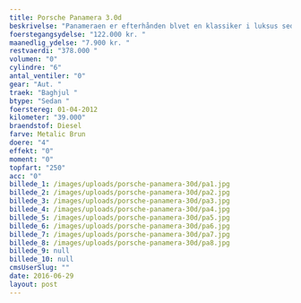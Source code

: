 ```yaml
---
title: Porsche Panamera 3.0d
beskrivelse: "Panameraen er efterhånden blvet en klassiker i luksus sedan klassen og har både evnen til at være en hidsig racer og en rolig familie-flyder.  "
foerstegangsydelse: "122.000 kr. "
maanedlig_ydelse: "7.900 kr. "
restvaerdi: "378.000 "
volumen: "0"
cylindre: "6"
antal_ventiler: "0"
gear: "Aut. "
traek: "Baghjul "
btype: "Sedan "
foerstereg: 01-04-2012
kilometer: "39.000"
braendstof: Diesel
farve: Metalic Brun
doere: "4"
effekt: "0"
moment: "0"
topfart: "250"
acc: "0"
billede_1: /images/uploads/porsche-panamera-30d/pa1.jpg
billede_2: /images/uploads/porsche-panamera-30d/pa2.jpg
billede_3: /images/uploads/porsche-panamera-30d/pa3.jpg
billede_4: /images/uploads/porsche-panamera-30d/pa4.jpg
billede_5: /images/uploads/porsche-panamera-30d/pa5.jpg
billede_6: /images/uploads/porsche-panamera-30d/pa6.jpg
billede_7: /images/uploads/porsche-panamera-30d/pa7.jpg
billede_8: /images/uploads/porsche-panamera-30d/pa8.jpg
billede_9: null
billede_10: null
cmsUserSlug: ""
date: 2016-06-29 
layout: post
---
```


